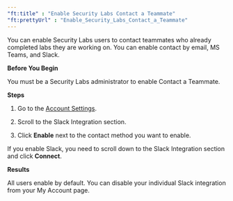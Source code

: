 ```yaml
---
"ft:title" : "Enable Security Labs Contact a Teammate"
"ft:prettyUrl" : "Enable_Security_Labs_Contact_a_Teammate"
---
```


You can enable Security Labs users to contact teammates who already completed labs they are working on. You can enable contact by email, MS Teams, and Slack.

<p font-size="13pt"><b>Before You Begin</b></p>

You must be a Security Labs administrator to enable Contact a Teammate.

<p font-size="13pt"><b>Steps</b></p>

1. Go to the [Account Settings](https://securitylabs.veracode.com/team/settings).

2. Scroll to the Slack Integration section.

3. Click **Enable** next to the contact method you want to enable.

  If you enable Slack, you need to scroll down to the Slack Integration section and click **Connect**.

<p font-size="13pt"><b>Results</b></p>

All users enable by default. You can disable your individual Slack integration from your My Account page.
